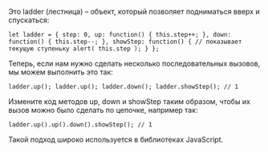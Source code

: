 Это ladder (лестница) – объект, который позволяет подниматься вверх и спускаться:

`let ladder = {
step: 0,
up: function() {
this.step++;
},
down: function() {
this.step--;
},
showStep: function() { // показывает текущую ступеньку
alert( this.step );
}
};`


Теперь, если нам нужно сделать несколько последовательных вызовов, мы можем выполнить это так:



`ladder.up();
ladder.up();
ladder.down();
ladder.showStep(); // 1`




Измените код методов up, down и showStep таким образом, чтобы их вызов можно было сделать по цепочке, например так:



`ladder.up().up().down().showStep(); // 1`


Такой подход широко используется в библиотеках JavaScript.

